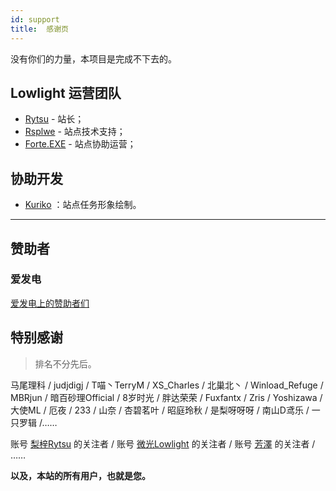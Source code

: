 ```yaml
---
id: support
title:  感谢页
---
```


没有你们的力量，本项目是完成不下去的。

## Lowlight 运营团队

- [Rytsu](https://github.com/Lytsu) - 站长；
- [Rsplwe](https://github.com/Rsplwe) - 站点技术支持；
- [Forte.EXE](https://github.com/ForteEXE) - 站点协助运营；

## 协助开发

- [Kuriko](https://space.bilibili.com/7847180) ：站点任务形象绘制。

-----

## 赞助者

### 爱发电

[爱发电上的赞助者们](https://afdian.net/@toyamaworks?tab=sponsor)

## 特别感谢

> 排名不分先后。

马尾理科 / judjdigj / T喵丶TerryM / XS_Charles / 北巢北丶 / Winload_Refuge / MBRjun / 暗百砂理Official / 8岁时光 / 胖达荣荣 / Fuxfantx / Zris / Yoshizawa / 大使ML / 厄夜 / 233 / 山奈 / 杏碧茗叶 / 昭庭玲秋 / 是梨呀呀呀 / 南山D鸢乐 / 一只罗辑 /……

账号 [梨梓Rytsu](https://space.bilibili.com/5899551/dynamic) 的关注者 / 账号 [微光Lowlight](https://space.bilibili.com/319171871) 的关注者 / 账号 [芳澤](https://space.bilibili.com/299364/dynamic) 的关注者 / ……

**以及，本站的所有用户，也就是您。**

